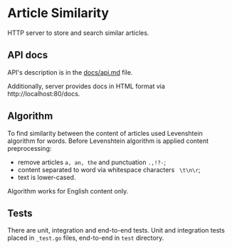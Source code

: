# Article Similarity

HTTP server to store and search similar articles.

## API docs

API's description is in the [docs/api.md](./docs/api.md) file.

Additionally, server provides docs in HTML format via http://localhost:80/docs.

## Algorithm

To find similarity between the content of articles used Levenshtein algorithm for words. Before Levenshtein algorithm is 
applied content preprocessing:
- remove articles `a, an, the` and punctuation `.,!?-`;
- content separated to word via whitespace characters ` \t\n\r`;
- text is lower-cased.

Algorithm works for English content only.

## Tests

There are unit, integration and end-to-end tests. Unit and integration tests placed in `_test.go` files, 
end-to-end in `test` directory.
